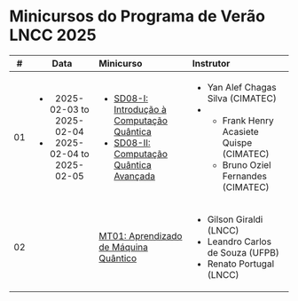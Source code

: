 # Minicursos do Programa de Verão LNCC 2025


| # | Data | Minicurso | Instrutor |
|:---:|:---:|:---|:---|
| 01 | <ul><li>2025-02-03 to 2025-02-04</li><li>2025-02-04 to 2025-02-05</li></ul> | <ul><li>[SD08-I: Introdução à Computação Quântica](https://github.com/cintia-shinoda/quantum/tree/master/04-Verao-LNCC-2025/01-SD08/SD08-I)</li><li>[SD08-II: Computação Quântica Avançada](https://github.com/cintia-shinoda/quantum/tree/master/04-Verao-LNCC-2025/01-SD08/SD08-II)</li></ul> | <ul><li>Yan Alef Chagas Silva (CIMATEC)</li><li><ul><li>Frank Henry Acasiete Quispe (CIMATEC)<li>Bruno Oziel Fernandes (CIMATEC)</li></li></ul></li></ul> |
| 02 |  | [MT01: Aprendizado de Máquina Quântico](https://github.com/cintia-shinoda/quantum/tree/master/04-Verao-LNCC-2025/02-MT01) | <ul><li>Gilson Giraldi (LNCC)</li><li>Leandro Carlos de Souza (UFPB)</li><li>Renato Portugal (LNCC)</li></ul> |